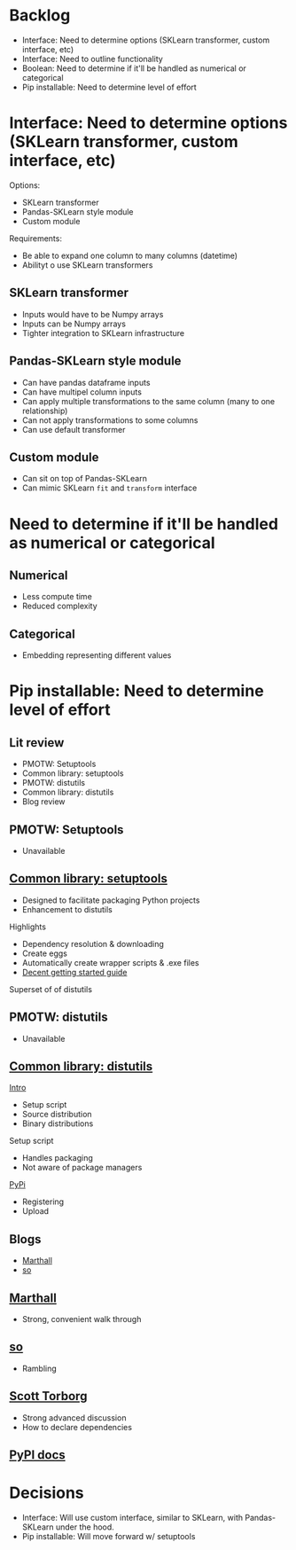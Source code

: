 # Backlog 

 - Interface: Need to determine options (SKLearn transformer, custom interface, etc)
 - Interface: Need to outline functionality
 - Boolean: Need to determine if it'll be handled as numerical or categorical
 - Pip installable: Need to determine level of effort

# Interface: Need to determine options (SKLearn transformer, custom interface, etc)

Options: 

 - SKLearn transformer
 - Pandas-SKLearn style module
 - Custom module

Requirements:

 - Be able to expand one column to many columns (datetime)
 - Abilityt o use SKLearn transformers

## SKLearn transformer

 - Inputs would have to be Numpy arrays
 - Inputs can be Numpy arrays
 - Tighter integration to SKLearn infrastructure

## Pandas-SKLearn style module

 - Can have pandas dataframe inputs
 - Can have multipel column inputs
 - Can apply multiple transformations to the same column (many to one relationship)
 - Can not apply transformations to some columns
 - Can use default transformer

## Custom module

 - Can sit on top of Pandas-SKLearn
 - Can mimic SKLearn `fit` and `transform` interface

#  Need to determine if it'll be handled as numerical or categorical

## Numerical 

 - Less compute time
 - Reduced complexity

## Categorical

 - Embedding representing different values

# Pip installable: Need to determine level of effort

## Lit review

 - PMOTW: Setuptools
 - Common library: setuptools
 - PMOTW: distutils
 - Common library: distutils
 - Blog review

## PMOTW: Setuptools

 - Unavailable

## [Common library: setuptools](https://setuptools.readthedocs.io/en/latest/)

 - Designed to facilitate packaging Python projects
 - Enhancement to distutils

Highlights

 - Dependency resolution & downloading
 - Create eggs
 - Automatically create wrapper scripts & .exe files
 - [Decent getting started guide](https://setuptools.readthedocs.io/en/latest/setuptools.html#basic-use)

Superset of of distutils

## PMOTW: distutils

 - Unavailable

## [Common library: distutils](https://docs.python.org/2/distutils/)

[Intro](https://docs.python.org/2/distutils/introduction.html)

 - Setup script
 - Source distribution
 - Binary distributions

Setup script

 - Handles packaging
 - Not aware of package managers

[PyPi](https://docs.python.org/2/distutils/packageindex.html#pypi-overview)

 - Registering
 - Upload

## Blogs

 - [Marthall](https://marthall.github.io/blog/how-to-package-a-python-app/)
 - [so](https://stackoverflow.com/questions/9411494/how-do-i-create-a-pip-installable-project)

## [Marthall](https://marthall.github.io/blog/how-to-package-a-python-app/)

 - Strong, convenient walk through

## [so](https://stackoverflow.com/questions/9411494/how-do-i-create-a-pip-installable-project)

 - Rambling

## [Scott Torborg](http://python-packaging.readthedocs.io/en/latest/)

- Strong advanced discussion
- How to declare dependencies

## [PyPI docs](https://packaging.python.org/tutorials/distributing-packages/#uploading-your-project-to-pypi)



# Decisions

 - Interface: Will use custom interface, similar to SKLearn, with Pandas-SKLearn under the hood.
 - Pip installable: Will move forward w/ setuptools